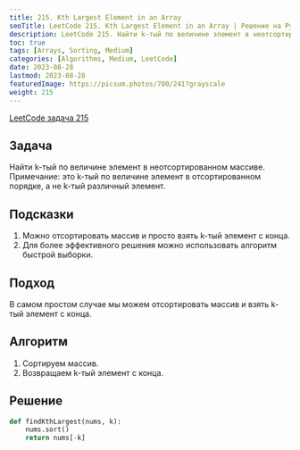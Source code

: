 ```yaml
---
title: 215. Kth Largest Element in an Array
seoTitle: LeetCode 215. Kth Largest Element in an Array | Решение на Python
description: LeetCode 215. Найти k-тый по величине элемент в неотсортированном массиве.
toc: true
tags: [Arrays, Sorting, Medium]
categories: [Algorithms, Medium, LeetCode]
date: 2023-08-28
lastmod: 2023-08-28
featuredImage: https://picsum.photos/700/241?grayscale
weight: 215
---
```


[LeetCode задача 215](https://leetcode.com/problems/kth-largest-element-in-an-array/)

## Задача

Найти k-тый по величине элемент в неотсортированном массиве. Примечание: это k-тый по величине элемент в отсортированном порядке, а не k-тый различный элемент.

## Подсказки

1. Можно отсортировать массив и просто взять k-тый элемент с конца.
2. Для более эффективного решения можно использовать алгоритм быстрой выборки.

## Подход

В самом простом случае мы можем отсортировать массив и взять k-тый элемент с конца.

## Алгоритм

1. Сортируем массив.
2. Возвращаем k-тый элемент с конца.

## Решение

```python
def findKthLargest(nums, k):
    nums.sort()
    return nums[-k]
```
